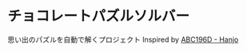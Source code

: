 # チョコレートパズルソルバー

思い出のパズルを自動で解くプロジェクト
Inspired by [ABC196D - Hanjo](https://atcoder.jp/contests/abc196/tasks/abc196_d)
